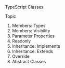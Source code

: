 TypeScript Classes



Topic
1. Members: Types
2. Members: Visibility
3. Parameter Properties
4. Readonly
5. Inheritance: Implements
6. Inheritance: Extends
7. Override
8. Abstract Classes